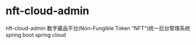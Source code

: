 # nft-cloud-admin
nft-cloud-admin 数字藏品平台(Non-Fungible Token “NFT”)统一后台管理系统 spring boot spring cloud
